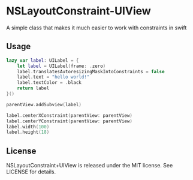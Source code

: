 # NSLayoutConstraint-UIView
A simple class that makes it much easier to work with constraints in swift

## Usage

```swift
lazy var label: UILabel = {
    let label = UILabel(frame: .zero)
    label.translatesAutoresizingMaskIntoConstraints = false
    label.text = "hello world!"
    label.textColor = .black
    return label
}()

parentView.addSubview(label)

label.centerXConstraint(parentView: parentView)
label.centerYConstraint(parentView: parentView)
label.width(100)
label.height(18)
```

## License

NSLayoutConstraint+UIView is released under the MIT license. See LICENSE for details.
